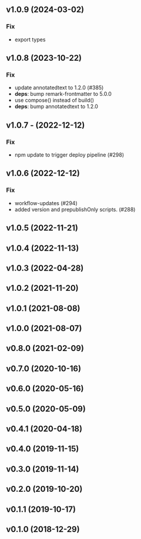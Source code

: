 ## v1.0.9 (2024-03-02)

### Fix

- export types

## v1.0.8 (2023-10-22)

### Fix

- update annotatedtext to 1.2.0 (#385)
- **deps**: bump remark-frontmatter to 5.0.0
- use compose() instead of build()
- **deps**: bump annotatedtext to 1.2.0

## v1.0.7 - (2022-12-12)

### Fix

- npm update to trigger deploy pipeline (#298)

## v1.0.6 (2022-12-12)

### Fix

- workflow-updates (#294)
- added version and prepublishOnly scripts. (#288)

## v1.0.5 (2022-11-21)

## v1.0.4 (2022-11-13)

## v1.0.3 (2022-04-28)

## v1.0.2 (2021-11-20)

## v1.0.1 (2021-08-08)

## v1.0.0 (2021-08-07)

## v0.8.0 (2021-02-09)

## v0.7.0 (2020-10-16)

## v0.6.0 (2020-05-16)

## v0.5.0 (2020-05-09)

## v0.4.1 (2020-04-18)

## v0.4.0 (2019-11-15)

## v0.3.0 (2019-11-14)

## v0.2.0 (2019-10-20)

## v0.1.1 (2019-10-17)

## v0.1.0 (2018-12-29)
